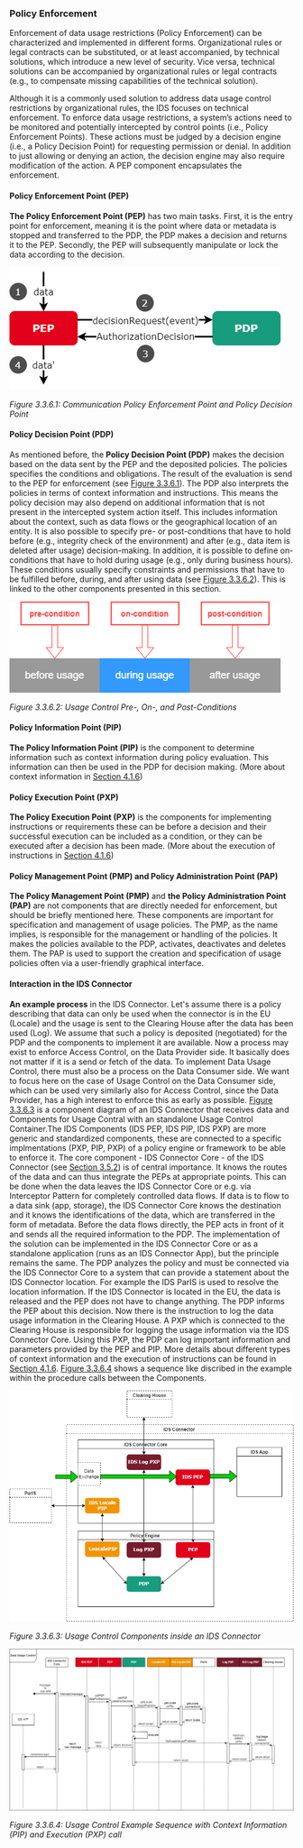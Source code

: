 ### Policy Enforcement ###
Enforcement of data usage restrictions (Policy Enforcement) can be characterized and implemented in different forms. Organizational rules or legal contracts can be substituted, or at least accompanied, by technical solutions, which introduce a new level of security. Vice versa, technical solutions can be accompanied by organizational rules or legal contracts (e.g., to compensate missing capabilities of the technical solution).

Although it is a commonly used solution to address data usage control restrictions by organizational rules, the IDS focuses on technical enforcement.
To enforce data usage restrictions, a system’s actions need to be monitored and potentially intercepted by control points (i.e., Policy Enforcement Points). These actions must be judged by a decision engine (i.e., a Policy Decision Point) for requesting permission or denial. In addition to just allowing or denying an action, the decision engine may also require modification of the action. A PEP component encapsulates the enforcement.

#### Policy Enforcement Point (PEP) ####

**The Policy Enforcement Point (PEP)** has two main tasks. First, it is the entry point for enforcement, meaning it is the point where data or metadata is stopped and transferred to the PDP, the PDP makes a decision and returns it to the PEP. Secondly, the PEP will subsequently manipulate or lock the data according to the decision.

![image](media/Communication-PEP-and-PDP.drawio.png)

_Figure 3.3.6.1: Communication Policy Enforcement Point and Policy Decision Point_

#### Policy Decision Point (PDP) ####

As mentioned before, the **Policy Decision Point (PDP)** makes the decision based on the data sent by the PEP and the deposited policies. The policies specifies the conditions and obligations. The result of the evaluation is send to the PEP for enforcement (see [Figure 3.3.6.1](media/Communication-PEP-and-PDP.drawio.png)). The PDP also interprets the policies in terms of context information and instructions. This means the policy decision may also depend on additional information that is not present in the intercepted system action itself. This includes information about the context, such as data flows or the geographical location of an entity. It is also possible to specify pre- or post-conditions that have to hold before (e.g., integrity check of the environment) and after (e.g., data item is deleted after usage) decision-making. In addition, it is possible to define on-conditions that have to hold during usage (e.g., only during business hours). These conditions usually specify constraints and permissions that have to be fulfilled before, during, and after using data (see [Figure 3.3.6.2](media/usage-control-conditions.drawio.png)). This is linked to the other components presented in this section.

![image](media/usage-control-conditions.drawio.png)

_Figure 3.3.6.2: Usage Control Pre-, On-, and Post-Conditions_

#### Policy Information Point (PIP) ####

**The Policy Information Point (PIP)** is the component to determine information such as context information during policy evaluation. This information can then be used in the PDP for decision making. (More about context information in [Section 4.1.6](../../4_Perspectives_of_the_Reference_Architecture_Model/4_1_Security_Perspective/4_1_6_Usage_Control.md))

#### Policy Execution Point (PXP) ####

**The Policy Execution Point (PXP)** is the components for implementing instructions or requirements these can be before a decision and their successful execution can be included as a condition, or they can be executed after a decision has been made. (More about the execution of instructions in [Section 4.1.6](../../4_Perspectives_of_the_Reference_Architecture_Model/4_1_Security_Perspective/4_1_6_Usage_Control.md))

#### Policy Management Point (PMP) and Policy Administration Point (PAP) ####

**The Policy Management Point (PMP)** and **the Policy Administration Point (PAP)** are not components that are directly needed for enforcement, but should be briefly mentioned here. These components are important for specification and management of usage policies. The PMP, as the name implies, is responsible for the management or handling of the policies. It makes the policies available to the PDP, activates, deactivates and deletes them. The PAP is used to support the creation and specification of usage policies often via a user-friendly graphical interface.

#### Interaction in the IDS Connector ####

**An example process** in the IDS Connector. Let's assume there is a policy describing that data can only be used when the connector is in the EU (Locale) and the usage is sent to the Clearing House after the data has been used (Log). We assume that such a policy is deposited (negotiated) for the PDP and the components to implement it are available. Now a process may exist to enforce Access Control, on the Data Provider side. It basically does not matter if it is a send or fetch of the data. To implement Data Usage Control, there must also be a process on the Data Consumer side. We want to focus here on the case of Usage Control on the Data Consumer side, which can be used very similarly also for Access Control, since the Data Provider, has a high interest to enforce this as early as possible. [Figure 3.3.6.3](media/uc-example-Components.drawio.png) is a component diagram of an IDS Connector that receives data and Components for Usage Contral with an standalone Usage Control Container.The IDS Components (IDS PEP, IDS PIP, IDS PXP) are more generic and standardized components, these are connected to a specific implmentations (PXP, PIP, PXP) of a policy engine or framework to be able to enforce it. The core component - IDS Connector Core - of the IDS Connector (see [Section 3.5.2](../3_5_System_Layer/3_5_2_IDS_Connector.md)) is of central importance. It knows the routes of the data and can thus integrate the PEPs at appropriate points. This can be done when the data leaves the IDS Connector Core or e.g. via Interceptor Pattern for completely controlled data flows. If data is to flow to a data sink (app, storage), the IDS Connector Core knows the destination and it knows the identifications of the data, which are transferred in the form of metadata. Before the data flows directly, the PEP acts in front of it and sends all the required information to the PDP. The implementation of the solution can be implemented in the IDS Connector Core or as a standalone application (runs as an IDS Connector App), but the principle remains the same. The PDP analyzes the policy and must be connected via the IDS Connector Core to a system that can provide a statement about the IDS Connector location. For example the IDS ParIS is used to resolve the location information. If the IDS Connector is located in the EU, the data is released and the PEP does not have to change anything. The PDP informs the PEP about this decision. Now there is the instruction to log the data usage information in the Clearing House. A PXP which is connected to the Clearing House is responsible for logging the usage information via the IDS Connector Core. Using this PXP, the PDP can log important information and parameters provided by the PEP and PIP. More details about different types of context information and the execution of instructions can be found in [Section 4.1.6](../../4_Perspectives_of_the_Reference_Architecture_Model/4_1_Security_Perspective/4_1_6_Usage_Control.md). [Figure 3.3.6.4](media/uc-example-Sequence.drawio.png) shows a sequence like discribed in the example within the procedure calls between the Components.

![image](media/uc-example-Components.drawio.png)

_Figure 3.3.6.3: Usage Control Components inside an IDS Connector_

![image](media/uc-example-Sequence.drawio.png)

_Figure 3.3.6.4: Usage Control Example Sequence with Context Information (PIP) and Execution (PXP) call_
